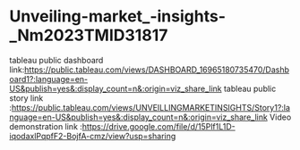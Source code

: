 # Unveiling-market_-insights-_Nm2023TMID31817

tableau public dashboard link:https://public.tableau.com/views/DASHBOARD_16965180735470/Dashboard1?:language=en-US&publish=yes&:display_count=n&:origin=viz_share_link
tableau public story link :https://public.tableau.com/views/UNVEILLINGMARKETINSIGHTS/Story1?:language=en-US&publish=yes&:display_count=n&:origin=viz_share_link
Video demonstration link :https://drive.google.com/file/d/15Plf1L1D-iqodaxlPqpfF2-BojfA-cmz/view?usp=sharing
